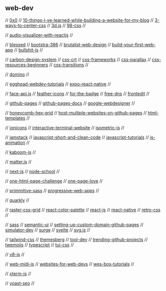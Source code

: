 ## web-dev

// [0x0](https://github.com/mia-0/0x0)
// [10-things-i-ve-learned-while-building-a-website-for-my-blog](https://dev.to/dkabardinov/10-things-i-ve-learned-while-building-a-website-for-my-blog-1748)
// [3-ways-to-center-css](https://www.reddit.com/r/learnjavascript/comments/mxsyc7/3_ways_to_center_anything_using_css/?utm_source=share&utm_medium=ios_app&utm_name=iossmf)
// [3d.js](https://threejs.org/)
// [98-css](https://github.com/jdan/98.css)
//

// [audio-visualizer-with-reactjs](https://medium.com/swlh/create-an-audio-visualizer-with-react-and-canvas-part-1-of-3-da414a1edfed)
//

// [blessed](https://github.com/chjj/blessed)
// [bootstra-386](https://github.com/kristopolous/BOOTSTRA.386)
// [brutalist-web-design](https://brutalist-web.design/)
// [build-your-first-web-app](https://medium.com/javascript-in-plain-english/build-your-first-web-app-how-to-get-started-from-scratch-f6ffa1507250)
// [bullshit-js](https://github.com/mourner/bullshit.js)
//

// [carbon-design-system](https://www.carbondesignsystem.com/)
// [css-crt](http://aleclownes.com/2017/02/01/crt-display.html)
// [css-frameworks](https://dev.to/theme_selection/best-css-frameworks-in-2020-1jjh)
// [css-parallax](https://medium.com/@dailyfire/pure-css-parallax-simple-tricks-da102d0ffdb9)
// [css-resources-beginners](https://dev.to/devindford/a-list-of-css-resources-for-beginners-2ff5)
// [css-transitions](https://css-tricks.com/an-interactive-guide-to-css-transitions/)
//

// [domino](https://kool.tools/domino/#0,0)
//

// [egghead-webdev-tutorials](https://egghead.io/)
// [expo-react-native](https://expo.io/)
//

// [face-api.js](https://github.com/justadudewhohacks/face-api.js/)
// [feather-icons](https://feathericons.com)
// [for-the-badge](https://forthebadge.com/)
// [free-dns](http://freeddns.noip.com/)
// [frontedit](https://github.com/maykbrito/fronteditor)
//

// [github-pages](https://pages.github.com/)
// [github-pages-docs](https://docs.github.com/en/pages)
// [google-webdesigner](https://webdesigner.withgoogle.com)
//

// [honeycomb-hex-grid](https://github.com/flauwekeul/honeycomb)
// [host-multiple-websites-on-github-pages](https://code.likeagirl.io/how-to-host-multiple-websites-on-github-b5ed19a86dbe)
// [html-templates](https://jolly-kalam-23776e.netlify.app/)
//

// [ionicons](https://ionic.io/ionicons)
// [interactive-terminal-website](https://itnext.io/how-to-create-interactive-terminal-like-website-888bb0972288)
// [isometric-js](https://github.com/jdan/isomer)
//

// [jamstack](https://jamstack.org/)
// [javascript-short-and-clean-code](https://thecodingcompany.hashnode.dev/20-useful-javascript-tips-andtricks-for-writing-short-and-clean-code)
// [javascript-tutorials](https://medium.com/javarevisited/10-best-online-courses-to-learn-javascript-in-2020-af5ed0801645)
// [js-animation](https://www.w3schools.com/jsreF/tryit.asp?filename=tryjsref_animationstart)
//

// [kaboom-js](https://kaboomjs.com/)
//

// [matter.js](https://brm.io/matter-js/)
//

// [next-js](https://nextjs.org/)
// [node-school](https://nodeschool.io/)
//

// [one-html-page-challenge](https://onehtmlpagechallenge.com/)
// [one-page-love](https://onepagelove.com/)
//

// [primmitive-sass](https://taniarascia.github.io/primitive/index.html)
// [progressive-web-apps](https://web.dev/progressive-web-apps/)
//

// [quarkly](https://quarkly.io/)
//

// [raster-css-grid](https://rsms.me/raster/)
// [react-color-palette](https://github.com/Wondermarin/react-color-palette)
// [react-js](https://reactjs.org/)
// [react-native](https://reactnative.dev/)
// [retro-css](https://github.com/matt-auckland/retro-css)
//

// [sass](https://sass-lang.com/)
// [semantic-ui](https://1.semantic-ui.com/)
// [setting-up-custom-domain-github-pages](https://chenhuijing.com/blog/setting-up-custom-domain-github-pages/#%F0%9F%A6%8A)
// [simulator-dev](https://simulator.dev/)
// [surge](https://surge.sh/)
// [svelte](https://svelte.dev/)
// [svg.js](https://svgjs.com/docs/3.0/)
//

// [tailwind-css](https://tailwindcss.com/)
// [themesberg](https://themesberg.com/templates/free)
// [tool-dev](https://www.toolb.dev/)
// [trending-github-projects](https://iainfreestone.com/2021/02/19/10-trending-projects-on-github-for-web-developers-19th-february-2021/)
// [twemojis](https://twemoji.twitter.com)
// [typescript](https://www.typescriptlang.org/)
// [tui-css](https://github.com/vinibiavatti1/TuiCss)
//

// [v8-js](https://v8.dev/)
//

// [web-midi-js](https://github.com/djipco/webmidi)
// [websites-for-web-devs](https://javascript.plainenglish.io/17-killer-websites-for-web-developers-13e1e30345b8)
// [wes-bos-tutorials](https://wesbos.com/courses)
//

// [xterm-js](https://xtermjs.org/)
//

// [yoast-seo](https://yoast.com)
//

